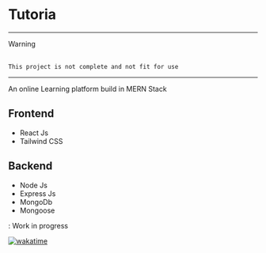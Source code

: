 # Tutoria
<hr/>

>[!Warning]
<br> `This project is not complete and not fit for use `


<hr/>




An online Learning platform build in MERN Stack

## Frontend 
<ul> 
 <li> React Js </li>
 <li> Tailwind CSS </li>
</ul>

## Backend 

<ul>
<li> Node Js  </ li>
<li> Express Js </ li>
<li> MongoDb </ li>
<li> Mongoose </ li>
</ul>



: Work in progress 

<a href="https://wakatime.com/badge/github/hebypaul/tutoria"><img src="https://wakatime.com/badge/github/hebypaul/tutoria.svg" alt="wakatime"></a>
